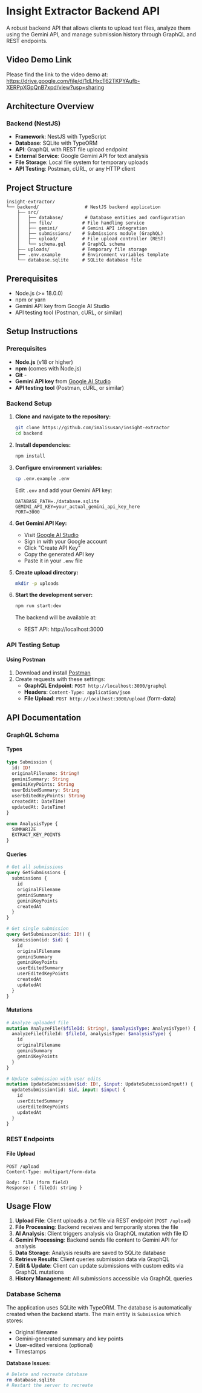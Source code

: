 # Insight Extractor Backend API

A robust backend API that allows clients to upload text files, analyze them using the Gemini API, and manage submission history through GraphQL and REST endpoints.

## Video Demo Link
Please find the link to the video demo at: https://drive.google.com/file/d/1dLHxcT62TKPYAufb-XERPpXGpQnB7xpd/view?usp=sharing

## Architecture Overview

### Backend (NestJS)
- **Framework**: NestJS with TypeScript
- **Database**: SQLite with TypeORM
- **API**: GraphQL with REST file upload endpoint
- **External Service**: Google Gemini API for text analysis
- **File Storage**: Local file system for temporary uploads
- **API Testing**: Postman, cURL, or any HTTP client


## Project Structure

```
insight-extractor/
└── backend/                 # NestJS backend application
    ├── src/
    │   ├── database/        # Database entities and configuration
    │   ├── file/           # File handling service
    │   ├── gemini/         # Gemini API integration
    │   ├── submissions/    # Submissions module (GraphQL)
    │   ├── upload/         # File upload controller (REST)
    │   └── schema.gql      # GraphQL schema
    ├── uploads/            # Temporary file storage
    ├── .env.example        # Environment variables template
    └── database.sqlite     # SQLite database file
```

## Prerequisites

- Node.js (>= 18.0.0)
- npm or yarn
- Gemini API key from Google AI Studio
- API testing tool (Postman, cURL, or similar)

## Setup Instructions

### Prerequisites

- **Node.js** (v18 or higher) 
- **npm** (comes with Node.js)
- **Git** - 
- **Gemini API key** from [Google AI Studio](https://makersuite.google.com/app/apikey)
- **API testing tool** (Postman, cURL, or similar)

### Backend Setup

1. **Clone and navigate to the repository:**
   ```bash
   git clone https://github.com/imalisusan/insight-extractor
   cd backend
   ```

2. **Install dependencies:**
   ```bash
   npm install
   ```

3. **Configure environment variables:**
   ```bash
   cp .env.example .env
   ```
   
   Edit `.env` and add your Gemini API key:
   ```env
   DATABASE_PATH=./database.sqlite
   GEMINI_API_KEY=your_actual_gemini_api_key_here
   PORT=3000
   ```

4. **Get Gemini API Key:**
   - Visit [Google AI Studio](https://makersuite.google.com/app/apikey)
   - Sign in with your Google account
   - Click "Create API Key"
   - Copy the generated API key
   - Paste it in your `.env` file

5. **Create upload directory:**
   ```bash
   mkdir -p uploads
   ```

6. **Start the development server:**
   ```bash
   npm run start:dev
   ```

   The backend will be available at:
   - REST API: http://localhost:3000

### API Testing Setup

#### Using Postman 
1. Download and install [Postman](https://www.postman.com/downloads/)
2. Create requests with these settings:
   - **GraphQL Endpoint**: `POST http://localhost:3000/graphql`
   - **Headers**: `Content-Type: application/json`
   - **File Upload**: `POST http://localhost:3000/upload` (form-data)


## API Documentation

### GraphQL Schema

#### Types
```graphql
type Submission {
  id: ID!
  originalFilename: String!
  geminiSummary: String
  geminiKeyPoints: String
  userEditedSummary: String
  userEditedKeyPoints: String
  createdAt: DateTime!
  updatedAt: DateTime!
}

enum AnalysisType {
  SUMMARIZE
  EXTRACT_KEY_POINTS
}
```

#### Queries
```graphql
# Get all submissions
query GetSubmissions {
  submissions {
    id
    originalFilename
    geminiSummary
    geminiKeyPoints
    createdAt
  }
}

# Get single submission
query GetSubmission($id: ID!) {
  submission(id: $id) {
    id
    originalFilename
    geminiSummary
    geminiKeyPoints
    userEditedSummary
    userEditedKeyPoints
    createdAt
    updatedAt
  }
}
```

#### Mutations
```graphql
# Analyze uploaded file
mutation AnalyzeFile($fileId: String!, $analysisType: AnalysisType!) {
  analyzeFile(fileId: $fileId, analysisType: $analysisType) {
    id
    originalFilename
    geminiSummary
    geminiKeyPoints
  }
}

# Update submission with user edits
mutation UpdateSubmission($id: ID!, $input: UpdateSubmissionInput!) {
  updateSubmission(id: $id, input: $input) {
    id
    userEditedSummary
    userEditedKeyPoints
    updatedAt
  }
}
```

### REST Endpoints

#### File Upload
```
POST /upload
Content-Type: multipart/form-data

Body: file (form field)
Response: { fileId: string }
```

## Usage Flow

1. **Upload File**: Client uploads a .txt file via REST endpoint (`POST /upload`)
2. **File Processing**: Backend receives and temporarily stores the file
3. **AI Analysis**: Client triggers analysis via GraphQL mutation with file ID
4. **Gemini Processing**: Backend sends file content to Gemini API for analysis
5. **Data Storage**: Analysis results are saved to SQLite database
6. **Retrieve Results**: Client queries submission data via GraphQL
7. **Edit & Update**: Client can update submissions with custom edits via GraphQL mutations
8. **History Management**: All submissions accessible via GraphQL queries

### Database Schema
The application uses SQLite with TypeORM. The database is automatically created when the backend starts. The main entity is `Submission` which stores:
- Original filename
- Gemini-generated summary and key points
- User-edited versions (optional)
- Timestamps


**Database Issues:**
```bash
# Delete and recreate database
rm database.sqlite
# Restart the server to recreate
```

